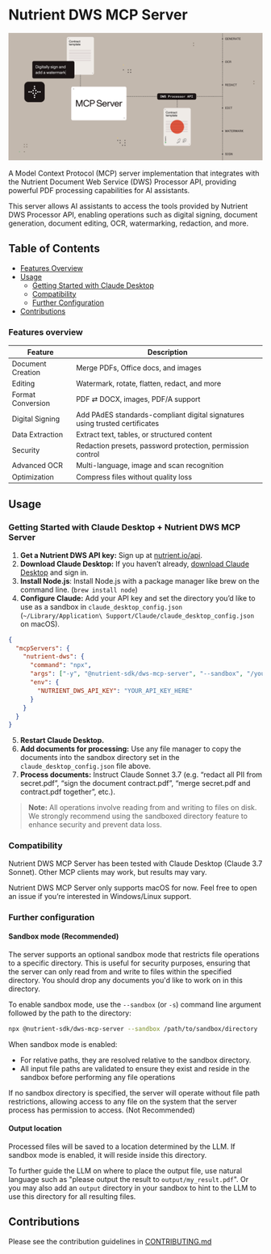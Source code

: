 # Nutrient DWS MCP Server

![Document workflows using natural language](./resources/readme-header.png)

A Model Context Protocol (MCP) server implementation that integrates with the Nutrient Document Web Service (DWS) Processor API, providing powerful PDF processing capabilities for AI assistants.

This server allows AI assistants to access the tools provided by Nutrient DWS Processor API, enabling operations such as digital signing, document generation, document editing, OCR, watermarking, redaction, and more.

## Table of Contents

- [Features Overview](#features-overview)
- [Usage](#usage)
  - [Getting Started with Claude Desktop](#getting-started-with-claude-desktop--nutrient-dws-mcp-server)
  - [Compatibility](#compatibility)
  - [Further Configuration](#further-configuration)
- [Contributions](#contributions)

### Features overview

| Feature           | Description                                                                 |
| ----------------- | --------------------------------------------------------------------------- |
| Document Creation | Merge PDFs, Office docs, and images                                         |
| Editing           | Watermark, rotate, flatten, redact, and more                                |
| Format Conversion | PDF ⇄ DOCX, images, PDF/A support                                           |
| Digital Signing   | Add PAdES standards-compliant digital signatures using trusted certificates |
| Data Extraction   | Extract text, tables, or structured content                                 |
| Security          | Redaction presets, password protection, permission control                  |
| Advanced OCR      | Multi-language, image and scan recognition                                  |
| Optimization      | Compress files without quality loss                                         |

## Usage

### Getting Started with Claude Desktop + Nutrient DWS MCP Server

1. **Get a Nutrient DWS API key:** Sign up at [nutrient.io/api](https://dashboard.nutrient.io/sign_up/).
2. **Download Claude Desktop:** If you haven’t already, [download Claude Desktop](https://claude.ai) and sign in.
3. **Install Node.js**: Install Node.js with a package manager like brew on the command line. (`brew install node`)
4. **Configure Claude:** Add your API key and set the directory you’d like to use as a sandbox in `claude_desktop_config.json` (`~/Library/Application\ Support/Claude/claude_desktop_config.json` on macOS).

```json
{
  "mcpServers": {
    "nutrient-dws": {
      "command": "npx",
      "args": ["-y", "@nutrient-sdk/dws-mcp-server", "--sandbox", "/your/sandbox/directory"],
      "env": {
        "NUTRIENT_DWS_API_KEY": "YOUR_API_KEY_HERE"
      }
    }
  }
}
```

5. **Restart Claude Desktop.**
6. **Add documents for processing:** Use any file manager to copy the documents into the sandbox directory set in the `claude_desktop_config.json` file above.
7. **Process documents:** Instruct Claude Sonnet 3.7 (e.g. “redact all PII from secret.pdf”, “sign the document contract.pdf”, “merge secret.pdf and contract.pdf together”, etc.).

> **Note:** All operations involve reading from and writing to files on disk. We strongly recommend using the sandboxed directory feature to enhance security and prevent data loss.

### Compatibility

Nutrient DWS MCP Server has been tested with Claude Desktop (Claude 3.7 Sonnet). Other MCP clients may work, but results may vary.

Nutrient DWS MCP Server only supports macOS for now. Feel free to open an issue if you’re interested in Windows/Linux support.

### Further configuration

#### Sandbox mode (Recommended)

The server supports an optional sandbox mode that restricts file operations to a specific directory. This is useful for security purposes, ensuring that the server can only read from and write to files within the specified directory. You should drop any documents you'd like to work on in this directory.

To enable sandbox mode, use the `--sandbox` (or `-s`) command line argument followed by the path to the directory:

```bash
npx @nutrient-sdk/dws-mcp-server --sandbox /path/to/sandbox/directory
```

When sandbox mode is enabled:

- For relative paths, they are resolved relative to the sandbox directory.
- All input file paths are validated to ensure they exist and reside in the sandbox before performing any file operations

If no sandbox directory is specified, the server will operate without file path restrictions, allowing access to any file on the system that the server process has permission to access. (Not Recommended)

#### Output location

Processed files will be saved to a location determined by the LLM. If sandbox mode is enabled, it will reside inside this directory.

To further guide the LLM on where to place the output file, use natural language such as "please output the result to `output/my_result.pdf`".
Or you may also add an `output` directory in your sandbox to hint to the LLM to use this directory for all resulting files.

## Contributions

Please see the contribution guidelines in [CONTRIBUTING.md](CONTRIBUTING.md)
